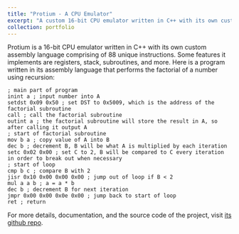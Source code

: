 ```yaml
---
title: "Protium - A CPU Emulator"
excerpt: "A custom 16-bit CPU emulator written in C++ with its own custom assembly language.<br/><img src='/images/500x300.png'>"
collection: portfolio
---
```


Protium is a 16-bit CPU emulator written in C++ with its own custom assembly language comprising of 88 unique instructions. Some features it implements are registers, stack, subroutines, and more. Here is a program written in its assembly language that performs the factorial of a number using recursion:

```
; main part of program
inint a ; input number into A
setdst 0x09 0x50 ; set DST to 0x5009, which is the address of the factorial subroutine
call ; call the factorial subroutine
outint a ; the factorial subroutine will store the result in A, so after calling it output A
; start of factorial subroutine 
mov b a ; copy value of A into B
dec b ; decrement B, B will be what A is multiplied by each iteration
setc 0x02 0x00 ; set C to 2, B will be compared to C every iteration in order to break out when necessary
; start of loop
cmp b c ; compare B with 2
jisr 0x10 0x00 0x00 0x00 ; jump out of loop if B < 2
mul a a b ; a = a * b
dec b ; decrement B for next iteration
jmpr 0x00 0x00 0x0e 0x00 ; jump back to start of loop
ret ; return
```

For more details, documentation, and the source code of the project, visit [its github repo](https://github.com/firefly293/protium).
